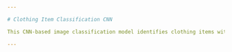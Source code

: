 ```yaml
---

# Clothing Item Classification CNN

This CNN-based image classification model identifies clothing items with high accuracy, developed as part of an engine for a front-end retail and fashion industry application. The model powers product recognition, enhancing user experience. The final version will be released soon for public use.

---
```


